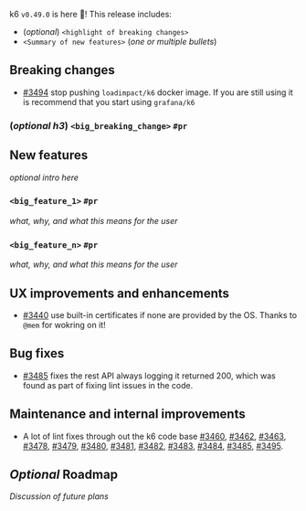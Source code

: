 k6 `v0.49.0` is here 🎉! This release includes:

- (_optional_) `<highlight of breaking changes>`
- `<Summary of new features>` (_one or multiple bullets_)


## Breaking changes


- [#3494](https://github.com/grafana/k6/pull/3494) stop pushing `loadimpact/k6` docker image. If you are still using it is recommend that you start using `grafana/k6`


### (_optional h3_) `<big_breaking_change>` `#pr`

## New features

_optional intro here_

### `<big_feature_1>` `#pr`

_what, why, and what this means for the user_

### `<big_feature_n>` `#pr`

_what, why, and what this means for the user_

## UX improvements and enhancements

- [#3440](https://github.com/grafana/k6/pull/3440) use built-in certificates if none are provided by the OS. Thanks to `@mem` for wokring on it!

## Bug fixes

- [#3485](https://github.com/grafana/k6/pull/3485) fixes the rest API always logging it returned 200, which was found as part of fixing lint issues in the code.

## Maintenance and internal improvements

- A lot of lint fixes through out the k6 code base [#3460](https://github.com/grafana/k6/pull/3460), [#3462](https://github.com/grafana/k6/pull/3462), [#3463](https://github.com/grafana/k6/pull/3463), [#3478](https://github.com/grafana/k6/pull/3478), [#3479](https://github.com/grafana/k6/pull/3479), [#3480](https://github.com/grafana/k6/pull/3480), [#3481](https://github.com/grafana/k6/pull/3481), [#3482](https://github.com/grafana/k6/pull/3482), [#3483](https://github.com/grafana/k6/pull/3483), [#3484](https://github.com/grafana/k6/pull/3484), [#3485](https://github.com/grafana/k6/pull/3485), [#3495](https://github.com/grafana/k6/pull/3495).

## _Optional_ Roadmap

_Discussion of future plans_

